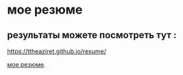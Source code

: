 # мое резюме

## результаты можете посмотреть тут :

https://ttheaziret.github.io/resume/

[мое резюме](https://ttheaziret.github.io/resume/).
